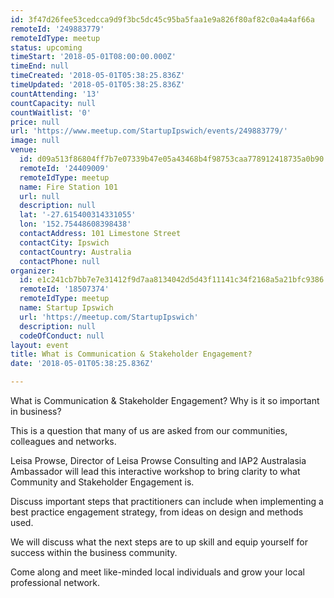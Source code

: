 ```yaml
---
id: 3f47d26fee53cedcca9d9f3bc5dc45c95ba5faa1e9a826f80af82c0a4a4af66a
remoteId: '249883779'
remoteIdType: meetup
status: upcoming
timeStart: '2018-05-01T08:00:00.000Z'
timeEnd: null
timeCreated: '2018-05-01T05:38:25.836Z'
timeUpdated: '2018-05-01T05:38:25.836Z'
countAttending: '13'
countCapacity: null
countWaitlist: '0'
price: null
url: 'https://www.meetup.com/StartupIpswich/events/249883779/'
image: null
venue:
  id: d09a513f86804ff7b7e07339b47e05a43468b4f98753caa778912418735a0b90
  remoteId: '24409009'
  remoteIdType: meetup
  name: Fire Station 101
  url: null
  description: null
  lat: '-27.615400314331055'
  lon: '152.75448608398438'
  contactAddress: 101 Limestone Street
  contactCity: Ipswich
  contactCountry: Australia
  contactPhone: null
organizer:
  id: e1c241cb7bb7e7e31412f9d7aa8134042d5d43f11141c34f2168a5a21bfc9386
  remoteId: '18507374'
  remoteIdType: meetup
  name: Startup Ipswich
  url: 'https://meetup.com/StartupIpswich'
  description: null
  codeOfConduct: null
layout: event
title: What is Communication & Stakeholder Engagement?
date: '2018-05-01T05:38:25.836Z'

---
```

<p>What is Communication &amp; Stakeholder Engagement? Why is it so important in business?</p> <p>This is a question that many of us are asked from our communities, colleagues and networks.</p> <p>Leisa Prowse, Director of Leisa Prowse Consulting and IAP2 Australasia Ambassador will lead this interactive workshop to bring clarity to what Community and Stakeholder Engagement is.</p> <p>Discuss important steps that practitioners can include when implementing a best practice engagement strategy, from ideas on design and methods used.</p> <p>We will discuss what the next steps are to up skill and equip yourself for success within the business community.</p> <p>Come along and meet like-minded local individuals and grow your local professional network.</p>
